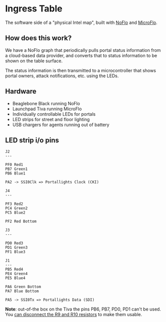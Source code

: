 Ingress Table
=============

The software side of a "physical Intel map", built with [NoFlo](http://noflojs.org) and [MicroFlo](http://microflo.org).

## How does this work?

We have a NoFlo graph that periodically pulls portal status information from a cloud-based data provider, and converts that to status information to be shown on the table surface.

The status information is then transmitted to a microcontroller that shows portal owners, attack notifications, etc. using the LEDs.

## Hardware

* Beaglebone Black running NoFlo
* Launchpad Tiva running MicroFlo
* Individually controllable LEDs for portals
* LED strips for street and floor lighting
* USB chargers for agents running out of battery

## LED strip i/o pins

```
J2
---

PF0 Red1
PB7 Green1
PB6 Blue1

PA2 -> SSI0Clk => Portallights Clock (CKI)

J4
---

PF3 Red2
PC4 Green2
PC5 Blue2

PF2 Red Bottom

J3
---

PD0 Red3
PD1 Green3
PF1 Blue3

J1
---
PB5 Red4
PE4 Green4
PE5 Blue4

PA6 Green Bottom
PA7 Blue Bottom

PA5 -> SSI0Tx => Portallights Data (SDI)
```

**Note**: out-of-the box on the Tiva the pins PB6, PB7, PD0, PD1 can't be used. You [can disconnect the R9 and R10 resistors](http://e2e.ti.com/support/microcontrollers/tiva_arm/f/908/t/290329.aspx) to make them usable.
